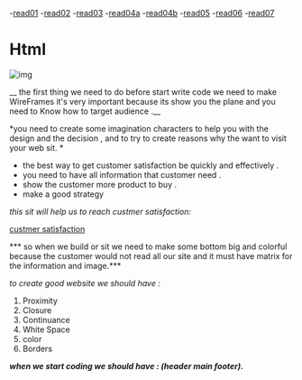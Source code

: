 -[read01](read01.md)
-[read02](read02.md)
-[read03](read03.md)
-[read04a](read04a.md)
-[read04b](read04b.md)
-[read05](read05.md)
-[read06](read06.md)
-[read07](read07.md)


# Html


![img](https://www.bestwebsitebuilders.uk/wp-content/uploads/2018/06/html-1080x500.png)


__ the first thing we need to do before start write code we need to make WireFrames it's very important because its show you the plane and you need to Know how to target audience .__ 



*you need to create some imagination characters to help you with the design and the decision , and to try to create reasons why the want to visit your web sit. *


* the best way to get customer satisfaction be quickly     and effectively .
* you need to have all information that customer need .
* show the customer more product to buy .
* make a good strategy

*this sit will help us to reach custmer satisfaction:*

[custmer satisfaction](https://www.salesforce.com/products/service-cloud/best-practices/how-to-improve-customer-satisfaction/)


*** so when we build or sit we need to make some bottom big and colorful because the customer would not read all our site
and it must have matrix for the information and image.***



*to create good website we should have :*
1. Proximity
2. Closure
3. Continuance
4. White Space
5. color
6. Borders

***when we start coding we should have :  (header main footer).***